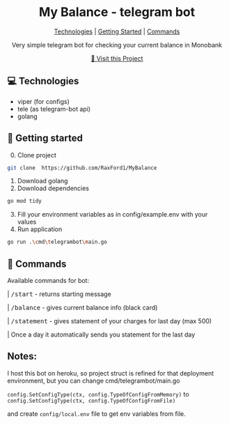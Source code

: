 
<h1 align="center" style="font-weight: bold;">My Balance - telegram bot</h1>

<p align="center">
<a href="#tech">Technologies</a> |
<a href="#started">Getting Started</a> |
<a href="#routes">Commands</a>
</p>


<p align="center">Very simple telegram bot for checking your current balance in Monobank</p>


<p align="center">
<a href="https://github.com/RaxFord1/MyBalance">📱 Visit this Project</a>
</p>

<h2 id="technologies">💻 Technologies</h2>

- viper (for configs)
- tele (as telegram-bot api)
- golang


<h2 id="started">🚀 Getting started</h2>

0. Clone project
```bash
git clone  https://github.com/RaxFord1/MyBalance
```
1. Download golang
2. Download dependencies
```bash
go mod tidy
```
3. Fill your environment variables as in config/example.env with your values
4. Run application
```bash
go run .\cmd\telegrambot\main.go
```


<h2 id="routes">📍 Commands</h2>

Available commands for bot:

| <kbd>/start</kbd>     -   returns starting message

| <kbd>/balance</kbd>   -   gives current balance info (black card)

| <kbd>/statement</kbd> -   gives statement of your charges for last day (max 500)

| Once a day it automatically sends you statement for the last day


<h2 id="routes"> Notes:</h2>

I host this bot on heroku, so project struct is refined for that deployment environment, but you can change 
cmd/telegrambot/main.go

``config.SetConfigType(ctx, config.TypeOfConfigFromMemory)``
to
``config.SetConfigType(ctx, config.TypeOfConfigFromFile)``

and create `config/local.env` file to get env variables from file. 
